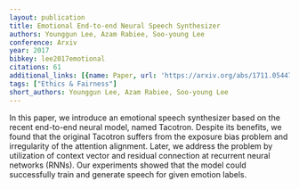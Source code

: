 ```yaml
---
layout: publication
title: Emotional End-to-end Neural Speech Synthesizer
authors: Younggun Lee, Azam Rabiee, Soo-young Lee
conference: Arxiv
year: 2017
bibkey: lee2017emotional
citations: 61
additional_links: [{name: Paper, url: 'https://arxiv.org/abs/1711.05447'}]
tags: ["Ethics & Fairness"]
short_authors: Younggun Lee, Azam Rabiee, Soo-young Lee
---
```

In this paper, we introduce an emotional speech synthesizer based on the
recent end-to-end neural model, named Tacotron. Despite its benefits, we found
that the original Tacotron suffers from the exposure bias problem and
irregularity of the attention alignment. Later, we address the problem by
utilization of context vector and residual connection at recurrent neural
networks (RNNs). Our experiments showed that the model could successfully train
and generate speech for given emotion labels.